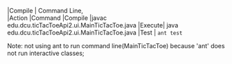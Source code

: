 
|Compile | Command Line,  
|Action |Command 
|Compile |javac edu.dcu.ticTacToeApi2.ui.MainTicTacToe.java
|Execute| java edu.dcu.ticTacToeApi2.ui.MainTicTacToe.java
|Test | `ant test`

Note: not using ant to run command line(MainTicTacToe) because 'ant' does not run interactive classes; 
